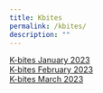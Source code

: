 ```yaml
---
title: Kbites
permalink: /kbites/
description: ""
---
```

[K-bites January 2023 ]() <br>
[K-bites February 2023]() <br>
[K-bites March 2023]()